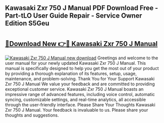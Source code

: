 ## Kawasaki Zxr 750 J Manual PDF Download Free - Part-tLO User Guide Repair - Service Owner Edition S5Geu

# <h2><a href="http://bc65868.oget.top/?id=Kawasaki+Zxr+750+J+Manual">🔗Download New 👉🔴 Kawasaki Zxr 750 J Manual</a></h2>

[![Kawasaki Zxr 750 J Manual new download](https://i.imgur.com/5g1atiW.png)](http://bc65868.oget.top/?id=Kawasaki+Zxr+750+J+Manual)
Greetings and welcome to the user manual for your newly updated Kawasaki Zxr 750 J Manual. This manual is specifically designed to help you get the most out of your product by providing a thorough explanation of its features, setup, usage, maintenance, and problem-solving. Thank You for Your Support Kawasaki Zxr 750 J Manual We value your feedback and are committed to providing exceptional customer service. Kawasaki Zxr 750 J Manual boasts an impressive range of advanced features, including voice control, automatic syncing, customizable settings, and real-time analytics, all accessible through the user-friendly interface. Please Share Your Thoughts Kawasaki Zxr 750 J Manual. Your feedback is invaluable to us. Please share your thoughts and suggestions.
